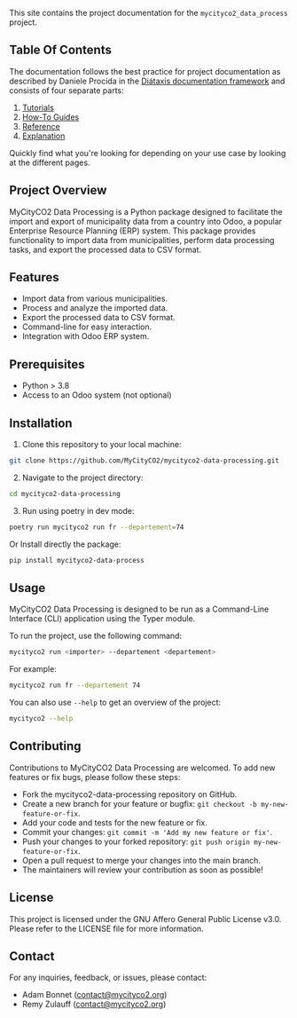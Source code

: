This site contains the project documentation for the
`mycityco2_data_process` project.

## Table Of Contents

The documentation follows the best practice for
project documentation as described by Daniele Procida
in the [Diátaxis documentation framework](https://diataxis.fr/)
and consists of four separate parts:

1. [Tutorials](tutorials.md)
2. [How-To Guides](how-to-guides.md)
3. [Reference](reference.md)
4. [Explanation](explanation.md)

Quickly find what you're looking for depending on
your use case by looking at the different pages.

## Project Overview

MyCityCO2 Data Processing is a Python package designed to facilitate the import and export of municipality data from a country into Odoo, a popular Enterprise Resource Planning (ERP) system. This package provides functionality to import data from municipalities, perform data processing tasks, and export the processed data to CSV format.

## Features

- Import data from various municipalities.
- Process and analyze the imported data.
- Export the processed data to CSV format.
- Command-line for easy interaction.
- Integration with Odoo ERP system.

## Prerequisites

- Python > 3.8
- Access to an Odoo system (not optional)

## Installation

1. Clone this repository to your local machine:

```bash
git clone https://github.com/MyCityCO2/mycityco2-data-processing.git
```

2. Navigate to the project directory:

```bash
cd mycityco2-data-processing
```

3. Run using poetry in dev mode:

```bash
poetry run mycityco2 run fr --departement=74
```

Or Install directly the package:

```bash
pip install mycityco2-data-process
```

## Usage

MyCityCO2 Data Processing is designed to be run as a Command-Line Interface (CLI) application using the Typer module.

To run the project, use the following command:

```bash
mycityco2 run <importer> --departement <departement>
```

For example:

```bash
mycityco2 run fr --departement 74
```

You can also use `--help` to get an overview of the project:

```bash
mycityco2 --help
```

## Contributing

Contributions to MyCityCO2 Data Processing are welcomed. To add new features or fix bugs, please follow these steps:

- Fork the mycityco2-data-processing repository on GitHub.
- Create a new branch for your feature or bugfix: `git checkout -b my-new-feature-or-fix`.
- Add your code and tests for the new feature or fix.
- Commit your changes: `git commit -m 'Add my new feature or fix'`.
- Push your changes to your forked repository: `git push origin my-new-feature-or-fix`.
- Open a pull request to merge your changes into the main branch.
- The maintainers will review your contribution as soon as possible!

## License

This project is licensed under the GNU Affero General Public License v3.0. Please refer to the LICENSE file for more information.

## Contact

For any inquiries, feedback, or issues, please contact:

- Adam Bonnet (contact@mycityco2.org)
- Remy Zulauff (contact@mycityco2.org)
